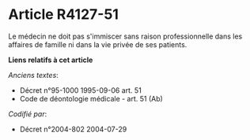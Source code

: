 # Article R4127-51

Le médecin ne doit pas s'immiscer sans raison professionnelle dans les affaires de famille ni dans la vie privée de ses
patients.

**Liens relatifs à cet article**

_Anciens textes_:

  - Décret n°95-1000 1995-09-06 art. 51
  - Code de déontologie médicale - art. 51 (Ab)

_Codifié par_:

  - Décret n°2004-802 2004-07-29
